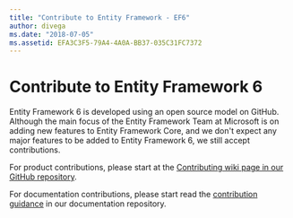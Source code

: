```yaml
---
title: "Contribute to Entity Framework - EF6"
author: divega
ms.date: "2018-07-05"
ms.assetid: EFA3C3F5-79A4-4A0A-BB37-035C31FC7372
---
```

# Contribute to Entity Framework 6
Entity Framework 6 is developed using an open source model on GitHub. Although the main focus of the Entity Framework Team at Microsoft is on adding new features to Entity Framework Core, and we don't expect any major features to be added to Entity Framework 6, we still accept contributions.

For product contributions, please start at the [Contributing wiki page in our GitHub repository](https://github.com/aspnet/EntityFramework6/wiki/Contributing).

For documentation contributions, please start read the [contribution guidance](https://github.com/aspnet/EntityFramework.Docs/blob/master/CONTRIBUTING.md) in our documentation repository.
